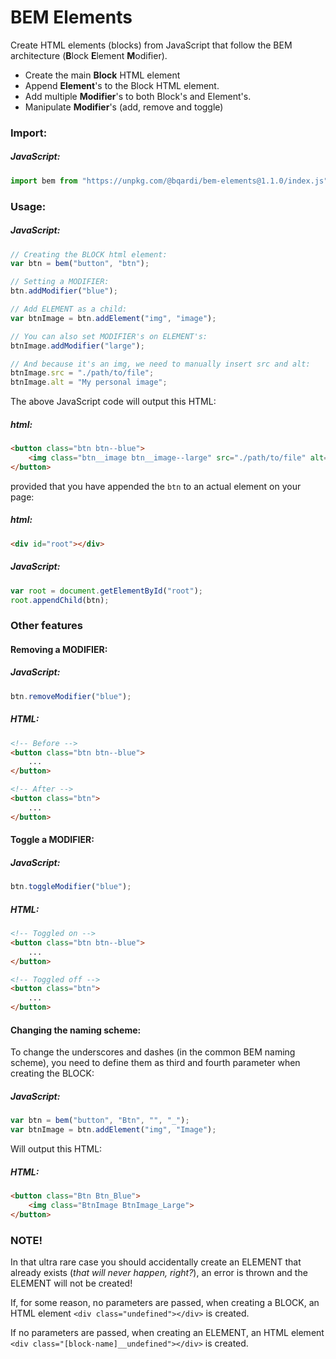 # BEM Elements

Create HTML elements (blocks) from JavaScript that follow the BEM architecture (**B**lock **E**lement **M**odifier).

- Create the main **Block** HTML element
- Append **Element**'s to the Block HTML element.
- Add multiple **Modifier**'s to both Block's and Element's.
- Manipulate **Modifier**'s (add, remove and toggle)

### Import:

##### JavaScript:
```javascript
import bem from "https://unpkg.com/@bqardi/bem-elements@1.1.0/index.js";
```

### Usage:

##### JavaScript:
```javascript
// Creating the BLOCK html element:
var btn = bem("button", "btn");

// Setting a MODIFIER:
btn.addModifier("blue");

// Add ELEMENT as a child:
var btnImage = btn.addElement("img", "image");

// You can also set MODIFIER's on ELEMENT's:
btnImage.addModifier("large");

// And because it's an img, we need to manually insert src and alt:
btnImage.src = "./path/to/file";
btnImage.alt = "My personal image";
```

The above JavaScript code will output this HTML:

##### html:
```html
<button class="btn btn--blue">
    <img class="btn__image btn__image--large" src="./path/to/file" alt="My personal image">
</button>
```

provided that you have appended the `btn` to an actual element on your page:

##### html:
```html
<div id="root"></div>
```

##### JavaScript:
```javascript
var root = document.getElementById("root");
root.appendChild(btn);
```

### Other features

#### Removing a MODIFIER:
##### JavaScript:
```javascript
btn.removeModifier("blue");
```
##### HTML:
```html
<!-- Before -->
<button class="btn btn--blue">
    ...
</button>

<!-- After -->
<button class="btn">
    ...
</button>
```

#### Toggle a MODIFIER:
##### JavaScript:
```javascript
btn.toggleModifier("blue");
```
##### HTML:
```html
<!-- Toggled on -->
<button class="btn btn--blue">
    ...
</button>

<!-- Toggled off -->
<button class="btn">
    ...
</button>
```

#### Changing the naming scheme:
To change the underscores and dashes (in the common BEM naming scheme), you need to define them as third and fourth parameter when creating the BLOCK:
##### JavaScript:
```javascript
var btn = bem("button", "Btn", "", "_");
var btnImage = btn.addElement("img", "Image");
```
Will output this HTML:
##### HTML:
```html
<button class="Btn Btn_Blue">
    <img class="BtnImage BtnImage_Large">
</button>
```

### NOTE!

In that ultra rare case you should accidentally create an ELEMENT that already exists (*that will never happen, right?*), an error is thrown and the ELEMENT will not be created!

If, for some reason, no parameters are passed, when creating a BLOCK, an HTML element `<div class="undefined"></div>` is created.

If no parameters are passed, when creating an ELEMENT, an HTML element `<div class="[block-name]__undefined"></div>` is created.